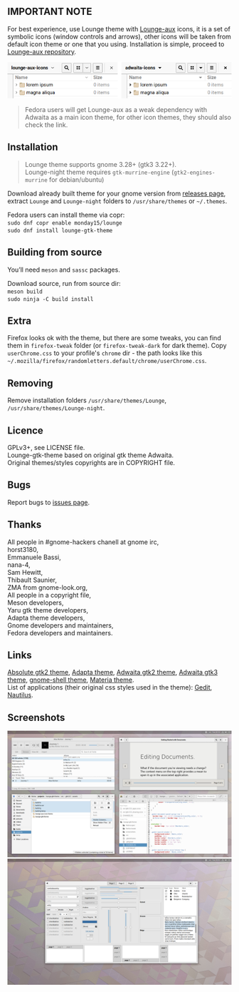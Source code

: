## IMPORTANT NOTE
For best experience, use Lounge theme with [Lounge-aux](https://github.com/monday15/lounge-aux) icons, it is a set of symbolic icons (window controls and arrows), other icons will be taken from default icon theme or one that you using. Installation is simple, proceed to [Lounge-aux repository](https://github.com/monday15/lounge-aux).

![sh1](/screenshots/auxdiff.png?raw=true)

> Fedora users will get Lounge-aux as a weak dependency with Adwaita as a main icon theme, for other icon themes, they should also check the link. 

## Installation
> Lounge theme supports gnome 3.28+ (gtk3 3.22+).  
  Lounge-night theme requires `gtk-murrine-engine` (`gtk2-engines-murrine` for debian/ubuntu)

Download already built theme for your gnome version from [releases page](https://github.com/monday15/lounge-gtk-theme/releases), extract `Lounge` and `Lounge-night` folders to `/usr/share/themes` or `~/.themes`.

Fedora users can install theme via copr:  
`sudo dnf copr enable monday15/lounge`  
`sudo dnf install lounge-gtk-theme`


## Building from source
You’ll need `meson` and `sassc` packages.

Download source, run from source dir:  
`meson build`  
`sudo ninja -C build install`


## Extra
Firefox looks ok with the theme, but there are some tweaks, you can find them in `firefox-tweak` folder (or `firefox-tweak-dark` for dark theme). Copy `userChrome.css` to your profile's `chrome` dir - the path looks like this `~/.mozilla/firefox/randomletters.default/chrome/userChrome.css`.

## Removing
Remove installation folders `/usr/share/themes/Lounge`, `/usr/share/themes/Lounge-night`.


## Licence
GPLv3+, see LICENSE file.  
Lounge-gtk-theme based on original gtk theme Adwaita.  
Original themes/styles copyrights are in COPYRIGHT file.

## Bugs
Report bugs to [issues page](https://github.com/monday15/lounge-gtk-theme/issues).

## Thanks
All people in #gnome-hackers chanell at gnome irc,  
horst3180,  
Emmanuele Bassi,  
nana-4,  
Sam Hewitt,  
Thibault Saunier,  
ZMA from gnome-look.org,  
All people in a copyright file,  
Meson developers,  
Yaru gtk theme developers,  
Adapta theme developers,  
Gnome developers and maintainers,  
Fedora developers and maintainers.

## Links
[Absolute gtk2 theme](https://www.gnome-look.org/p/1080258/), [Adapta theme](https://github.com/adapta-project/adapta-gtk-theme), [Adwaita gtk2 theme](https://gitlab.gnome.org/GNOME/gnome-themes-extra), [Adwaita gtk3 theme](https://gitlab.gnome.org/GNOME/gtk), [gnome-shell theme](https://gitlab.gnome.org/GNOME/gnome-shell), [Materia theme](https://github.com/nana-4/materia-theme).  
List of applications (their original css styles used in the theme): [Gedit](https://gitlab.gnome.org/GNOME/gedit), [Nautilus](https://gitlab.gnome.org/GNOME/nautilus).

## Screenshots
![sh1](/screenshots/sh1.png?raw=true)
![sh2](/screenshots/sh2.png?raw=true)

